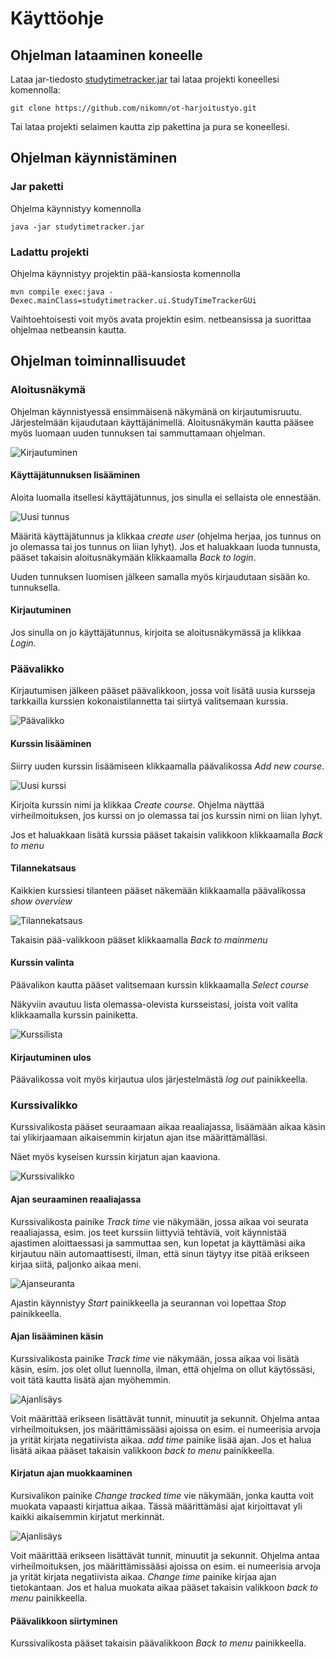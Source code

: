 # Käyttöohje

## Ohjelman lataaminen koneelle

Lataa jar-tiedosto [studytimetracker.jar](https://github.com/nikomn/ot-harjoitustyo/releases/tag/viikko7) tai lataa projekti koneellesi komennolla:

```
git clone https://github.com/nikomn/ot-harjoitustyo.git
```

Tai lataa projekti selaimen kautta zip pakettina ja pura se koneellesi.

## Ohjelman käynnistäminen

### Jar paketti

Ohjelma käynnistyy komennolla

```
java -jar studytimetracker.jar
```

### Ladattu projekti

Ohjelma käynnistyy projektin pää-kansiosta komennolla

```
mvn compile exec:java -Dexec.mainClass=studytimetracker.ui.StudyTimeTrackerGUi
```

Vaihtoehtoisesti voit myös avata projektin esim. netbeansissa ja suorittaa ohjelmaa netbeansin kautta.

## Ohjelman toiminnallisuudet

### Aloitusnäkymä

Ohjelman käynnistyessä ensimmäisenä näkymänä on kirjautumisruutu. Järjestelmään
kijaudutaan käyttäjänimellä. Aloitusnäkymän kautta pääsee myös luomaan uuden
tunnuksen tai sammuttamaan ohjelman.

![Kirjautuminen](https://github.com/nikomn/ot-harjoitustyo/blob/master/dokumentaatio/kuvat/login.png)

#### Käyttäjätunnuksen lisääminen

Aloita luomalla itsellesi käyttäjätunnus, jos sinulla ei sellaista ole ennestään.

![Uusi tunnus](https://github.com/nikomn/ot-harjoitustyo/blob/master/dokumentaatio/kuvat/newuser.png)

Määritä käyttäjätunnus ja klikkaa _create user_ (ohjelma herjaa, jos tunnus on
jo olemassa tai jos tunnus on liian lyhyt). Jos et haluakkaan luoda
tunnusta, pääset takaisin aloitusnäkymään klikkaamalla _Back to login_.

Uuden tunnuksen luomisen jälkeen samalla myös kirjaudutaan sisään ko. tunnuksella.

#### Kirjautuminen

Jos sinulla on jo käyttäjätunnus, kirjoita se aloitusnäkymässä ja klikkaa _Login_.

### Päävalikko

Kirjautumisen jälkeen pääset päävalikkoon, jossa voit lisätä uusia kursseja
tarkkailla kurssien kokonaistilannetta tai siirtyä valitsemaan kurssia.

![Päävalikko](https://github.com/nikomn/ot-harjoitustyo/blob/master/dokumentaatio/kuvat/mainmenu.png)

#### Kurssin lisääminen

Siirry uuden kurssin lisäämiseen klikkaamalla päävalikossa _Add new course_.

![Uusi kurssi](https://github.com/nikomn/ot-harjoitustyo/blob/master/dokumentaatio/kuvat/newcourse.png)

Kirjoita kurssin nimi ja klikkaa _Create course_. Ohjelma näyttää virheilmoituksen,
jos kurssi on jo olemassa tai jos kurssin nimi on liian lyhyt.

Jos et haluakkaan lisätä kurssia pääset takaisin valikkoon klikkaamalla _Back to menu_

#### Tilannekatsaus

Kaikkien kurssiesi tilanteen pääset näkemään klikkaamalla päävalikossa _show overview_

![Tilannekatsaus](https://github.com/nikomn/ot-harjoitustyo/blob/master/dokumentaatio/kuvat/overview.png)

Takaisin pää-valikkoon pääset klikkaamalla _Back to mainmenu_

#### Kurssin valinta

Päävalikon kautta pääset valitsemaan kurssin klikkaamalla _Select course_

Näkyviin avautuu lista olemassa-olevista kursseistasi, joista voit valita klikkaamalla kurssin painiketta.

![Kurssilista](https://github.com/nikomn/ot-harjoitustyo/blob/master/dokumentaatio/kuvat/selectcourse.png)

#### Kirjautuminen ulos

Päävalikossa voit myös kirjautua ulos järjestelmästä _log out_ painikkeella.

### Kurssivalikko

Kurssivalikosta pääset seuraamaan aikaa reaaliajassa, lisäämään aikaa käsin tai
ylikirjaamaan aikaisemmin kirjatun ajan itse määrittämälläsi.

Näet myös kyseisen kurssin kirjatun ajan kaaviona.

![Kurssivalikko](https://github.com/nikomn/ot-harjoitustyo/blob/master/dokumentaatio/kuvat/coursemenu.png)

#### Ajan seuraaminen reaaliajassa

Kurssivalikosta painike _Track time_ vie näkymään, jossa aikaa voi seurata reaaliajassa,
esim. jos teet kurssiin liittyviä tehtäviä, voit käynnistää ajastimen aloittaessasi
ja sammuttaa sen, kun lopetat ja käyttämäsi aika kirjautuu näin automaattisesti,
ilman, että sinun täytyy itse pitää erikseen kirjaa siitä, paljonko aikaa meni.

![Ajanseuranta](https://github.com/nikomn/ot-harjoitustyo/blob/master/dokumentaatio/kuvat/tracktime.png)

Ajastin käynnistyy _Start_ painikkeella ja seurannan voi lopettaa _Stop_ painikkeella.

#### Ajan lisääminen käsin

Kurssivalikosta painike _Track time_ vie näkymään, jossa aikaa voi lisätä käsin,
esim. jos olet ollut luennolla, ilman, että ohjelma on ollut käytössäsi, voit tätä
kautta lisätä ajan myöhemmin.

![Ajanlisäys](https://github.com/nikomn/ot-harjoitustyo/blob/master/dokumentaatio/kuvat/addtime.png)

Voit määrittää erikseen lisättävät tunnit, minuutit ja sekunnit. Ohjelma antaa virheilmoituksen,
jos määrittämissääsi ajoissa on esim. ei numeerisia arvoja ja yrität kirjata negatiivista aikaa.
_add time_ painike lisää ajan. Jos et halua lisätä aikaa pääset takaisin valikkoon
_back to menu_ painikkeella.

#### Kirjatun ajan muokkaaminen

Kursivalikon painike _Change tracked time_ vie näkymään, jonka kautta voit muokata
vapaasti kirjattua aikaa. Tässä määrittämäsi ajat kirjoittavat yli kaikki aikaisemmin
kirjatut merkinnät.

![Ajanlisäys](https://github.com/nikomn/ot-harjoitustyo/blob/master/dokumentaatio/kuvat/edittime.png)

Voit määrittää erikseen lisättävät tunnit, minuutit ja sekunnit. Ohjelma antaa virheilmoituksen,
jos määrittämissääsi ajoissa on esim. ei numeerisia arvoja ja yrität kirjata negatiivista aikaa.
_Change time_ painike kirjaa ajan tietokantaan. Jos et halua muokata aikaa pääset takaisin valikkoon
_back to menu_ painikkeella.

#### Päävalikkoon siirtyminen

Kurssivalikosta pääset takaisin päävalikkoon _Back to menu_ painikkeella.
